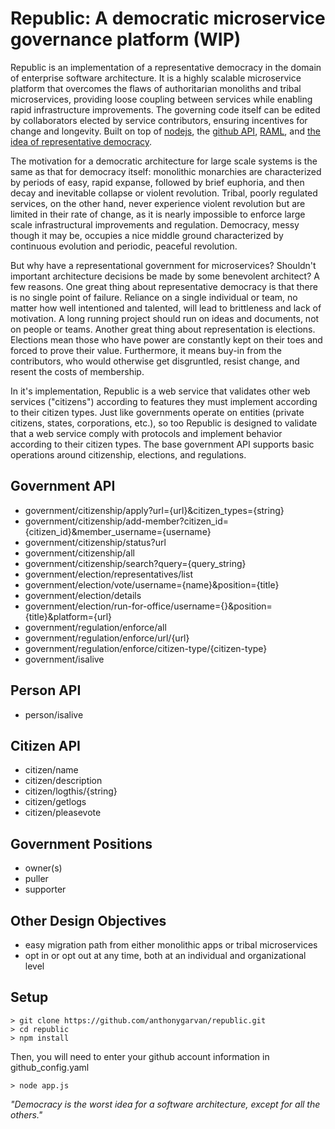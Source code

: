 # Republic: A democratic microservice governance platform (WIP)

Republic is an implementation of a representative democracy in the domain of enterprise software architecture. It is a highly scalable microservice platform that overcomes the flaws of authoritarian monoliths and tribal microservices, providing loose coupling between services while enabling rapid infrastructure improvements. The governing code itself can be edited by collaborators elected by service contributors, ensuring incentives for change and longevity. Built on top of [nodejs](https://nodejs.org/), the [github API](https://developer.github.com/v3/), [RAML](http://raml.org/index.html), and [the idea of representative democracy](https://en.wikipedia.org/wiki/Republic).  

The motivation for a democratic architecture for large scale systems is the same as that for democracy itself: monolithic monarchies are characterized by periods of easy, rapid expanse, followed by brief euphoria, and then decay and inevitable collapse or violent revolution. Tribal, poorly regulated services, on the other hand, never experience violent revolution but are limited in their rate of change, as it is nearly impossible to enforce large scale infrastructural improvements and regulation. Democracy, messy though it may be, occupies a nice middle ground characterized by continuous evolution and periodic, peaceful revolution.  

But why have a representational government for microservices? Shouldn't important architecture decisions be made by some benevolent architect? A few reasons. One great thing about representative democracy is that there is no single point of failure. Reliance on a single individual or team, no matter how well intentioned and talented, will lead to brittleness and lack of motivation. A long running project should run on ideas and documents, not on people or teams. Another great thing about representation is elections. Elections mean those who have power are constantly kept on their toes and forced to prove their value. Furthermore, it means buy-in from the contributors, who would otherwise get disgruntled, resist change, and resent the costs of membership.

In it's implementation, Republic is a web service that validates other web services ("citizens") according to features they must implement according to their citizen types. Just like governments operate on entities (private citizens, states, corporations, etc.), so too Republic is designed to validate that a web service comply with protocols and implement behavior according to their citizen types. The base government API supports basic operations around citizenship, elections, and regulations.

## Government API
- government/citizenship/apply?url={url}&citizen_types={string}
- government/citizenship/add-member?citizen_id={citizen_id}&member_username={username}
- government/citizenship/status?url
- government/citizenship/all
- government/citizenship/search?query={query_string}
- government/election/representatives/list
- government/election/vote/username={name}&position={title}
- government/election/details
- government/election/run-for-office/username={}&position={title}&platform={url}
- government/regulation/enforce/all
- government/regulation/enforce/url/{url}
- government/regulation/enforce/citizen-type/{citizen-type}
- government/isalive

## Person API
- person/isalive

## Citizen API
- citizen/name
- citizen/description
- citizen/logthis/{string}
- citizen/getlogs
- citizen/pleasevote

## Government Positions
- owner(s)
- puller
- supporter

## Other Design Objectives
- easy migration path from either monolithic apps or tribal microservices
- opt in or opt out at any time, both at an individual and organizational level

## Setup
```
> git clone https://github.com/anthonygarvan/republic.git
> cd republic
> npm install
```
Then, you will need to enter your github account information in github_config.yaml
```
> node app.js
```
*"Democracy is the worst idea for a software architecture, except for all the others."*
